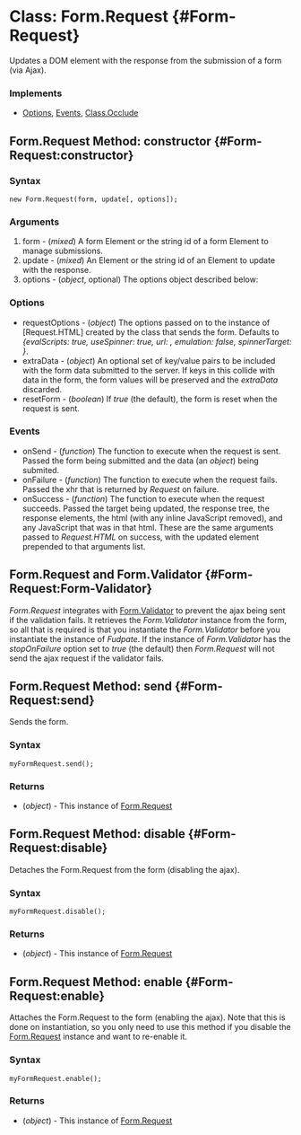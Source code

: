 Class: Form.Request {#Form-Request}
=========================
Updates a DOM element with the response from the submission of a form (via Ajax).

### Implements

- [Options][], [Events][], [Class.Occlude][]

Form.Request Method: constructor {#Form-Request:constructor}
--------------------------------------------------

### Syntax

	new Form.Request(form, update[, options]);

### Arguments

1. form  - (*mixed*) A form Element or the string id of a form Element to manage submissions.
2. update - (*mixed*) An Element or the string id of an Element to update with the response.
3. options - (*object*, optional) The options object described below:

### Options

* requestOptions - (*object*) The options passed on to the instance of [Request.HTML] created by the class that sends the form. Defaults to *{evalScripts: true, useSpinner: true, url: <the form url>, emulation: false, spinnerTarget: <the update argument>}*.
* extraData - (*object*) An optional set of key/value pairs to be included with the form data submitted to the server. If keys in this collide with data in the form, the form values will be preserved and the *extraData* discarded.
* resetForm - (*boolean*) If *true* (the default), the form is reset when the request is sent.

### Events

* onSend - (*function*) The function to execute when the request is sent. Passed the form being submitted and the data (an *object*) being submited.
* onFailure - (*function*) The function to execute when the request fails. Passed the xhr that is returned by *Request* on failure.
* onSuccess - (*function*) The function to execute when the request succeeds. Passed the target being updated, the response tree, the response elements, the html (with any inline JavaScript removed), and any JavaScript that was in that html. These are the same arguments passed to *Request.HTML* on success, with the updated element prepended to that arguments list.

Form.Request and Form.Validator {#Form-Request:Form-Validator}
-------------------------------------------------

*Form.Request* integrates with [Form.Validator][] to prevent the ajax being sent if the validation fails. It retrieves the *Form.Validator* instance from the form, so all that is required is that you instantiate the *Form.Validator* before you instantiate the instance of *Fudpate*. If the instance of *Form.Validator* has the *stopOnFailure* option set to *true* (the default) then *Form.Request* will not send the ajax request if the validator fails.

Form.Request Method: send {#Form-Request:send}
--------------------------------------

Sends the form.

### Syntax

	myFormRequest.send();

### Returns

* (*object*) - This instance of [Form.Request][]

Form.Request Method: disable {#Form-Request:disable}
--------------------------------------

Detaches the Form.Request from the form (disabling the ajax).

### Syntax

	myFormRequest.disable();

### Returns

* (*object*) - This instance of [Form.Request][]

Form.Request Method: enable {#Form-Request:enable}
--------------------------------------

Attaches the Form.Request to the form (enabling the ajax). Note that this is done on instantiation, so you only need to use this method if you disable the [Form.Request][] instance and want to re-enable it.

### Syntax

	myFormRequest.enable();

### Returns

* (*object*) - This instance of [Form.Request][]


[Chain]: /core/Class/Class.Extras#Chain
[Events]: /core/Class/Class.Extras#Events
[Options]: /core/Class/Class.Extras#Options
[Class.Occlude]: /more/Class/Class.Occlude
[Form.Request]: #Form-Request
[Form.Validator]: /more/Forms/Form.Validator#Form-Validator

